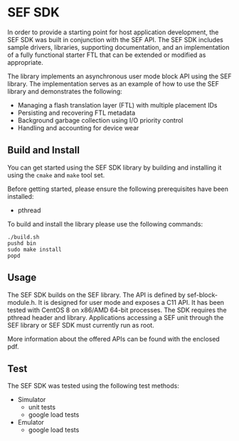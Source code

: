 # SEF SDK

In order to provide a starting point for host application development,
the SEF SDK was built in conjunction with the SEF API. The SEF SDK
includes sample drivers, libraries, supporting documentation, and
an implementation of a fully functional starter FTL that can be extended
or modified as appropriate.

The library implements an asynchronous user mode block API using the
SEF library. The implementation serves as an example of how to use
the SEF library and demonstrates the following:
- Managing a flash translation layer (FTL) with multiple placement IDs
- Persisting and recovering FTL metadata
- Background garbage collection using I/O priority control
- Handling and accounting for device wear


## Build and Install

You can get started using the SEF SDK library by building and installing it using the `cmake` and `make` tool set.

Before getting started, please ensure the following prerequisites have been installed:
- pthread

To build and install the library please use the following commands:

```
./build.sh
pushd bin
sudo make install
popd
```

## Usage

The SEF SDK builds on the SEF library. The API is defined by sef-block-module.h.
It is designed for user mode and exposes a C11 API. It has been tested
with CentOS 8 on x86/AMD 64-bit processes. The SDK requires the pthread
header and library. Applications accessing a SEF unit through the
SEF library or SEF SDK must currently run as root.

More information about the offered APIs can be found with the enclosed pdf.

## Test

The SEF SDK was tested using the following test methods:

- Simulator
  - unit tests
  - google load tests
- Emulator
  - google load tests
